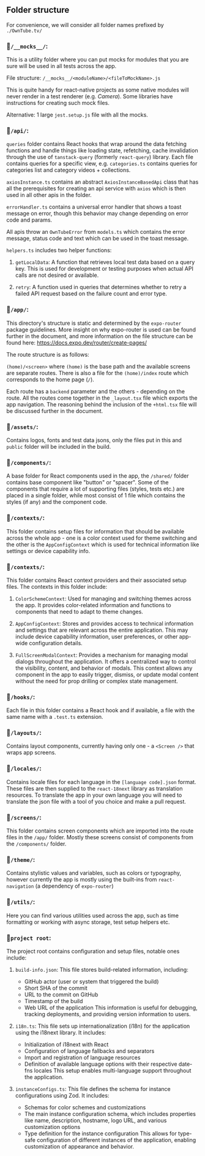 ## Folder structure

For convenience, we will consider all folder names prefixed by `./OwnTube.tv/`

### 📁`/__mocks__/`:

This is a utility folder where you can put mocks for modules that you are sure will be used in all tests across the app.

File structure: `/__mocks__/<moduleName>/<fileToMockName>.js`

This is quite handy for react-native projects as some native modules will never render in a test renderer (e.g. _Camera_).
Some libraries have instructions for creating such mock files.

Alternative: 1 large `jest.setup.js` file with all the mocks.

### 📁`/api/`:

`queries` folder contains React hooks that wrap around the data fetching functions and handle things like loading state, refetching, cache invalidation through the use of `tanstack-query` (formerly `react-query`) library.
Each file contains queries for a specific view, e.g. `categories.ts` contains queries for categories list and category videos + collections.

`axiosInstance.ts` contains an abstract `AxiosInstanceBasedApi` class that has all the prerequisites for creating an api service with `axios` which is then used
in all other apis in the folder.

`errorHandler.ts` contains a universal error handler that shows a toast message on error, though this behavior may change depending on error code and params.

All apis throw an `OwnTubeError` from `models.ts` which contains the error message, status code and text which can be used in the toast message.

`helpers.ts` includes two helper functions:

1. `getLocalData`: A function that retrieves local test data based on a query key. This is used for development or testing purposes when actual API calls are not desired or available.

2. `retry`: A function used in queries that determines whether to retry a failed API request based on the failure count and error type.

### 📁`/app/`:

This directory's structure is static and determined by the `expo-router` package guidelines.
More insight on why expo-router is used can be found further in the document, and more information on the file structure can be found here: https://docs.expo.dev/router/create-pages/

The route structure is as follows:

`(home)/<screen>` where `(home)` is the base path and the available screens are separate routes.
There is also a file for the `(home)/index` route which corresponds to the home page (`/`).

Each route has a `backend` parameter and the others - depending on the route.
All the routes come together in the `_layout.tsx` file which exports the app navigation.
The reasoning behind the inclusion of the `+html.tsx` file will be discussed further in the document.

### 📁`/assets/`:

Contains logos, fonts and test data jsons, only the files put in this and `public` folder will be included in the build.

### 📁`/components/`:

A base folder for React components used in the app, the `/shared/` folder contains base component like "button" or "spacer".
Some of the components that require a lot of supporting files (styles, tests etc.) are placed in a single folder,
while most consist of 1 file which contains the styles (if any) and the component code.

### 📁`/contexts/`:

This folder contains setup files for information that should be available across the whole app - one is a color context used
for theme switching and the other is the `AppConfigContext` which is used for technical information like settings or
device capability info.

### 📁`/contexts/`:

This folder contains React context providers and their associated setup files. The contexts in this folder include:

1. `ColorSchemeContext`: Used for managing and switching themes across the app. It provides color-related information and functions to components that need to adapt to theme changes.

2. `AppConfigContext`: Stores and provides access to technical information and settings that are relevant across the entire application. This may include device capability information, user preferences, or other app-wide configuration details.

3. `FullScreenModalContext`: Provides a mechanism for managing modal dialogs throughout the application. It offers a centralized way to control the visibility, content, and behavior of modals. This context allows any component in the app to easily trigger, dismiss, or update modal content without the need for prop drilling or complex state management.

### 📁`/hooks/`:

Each file in this folder contains a React hook and if available, a file with the same name with a `.test.ts` extension.

### 📁`/layouts/`:

Contains layout components, currently having only one - a `<Screen />` that wraps app screens.

### 📁`/locales/`:

Contains locale files for each language in the `[language code].json` format. These files are then
supplied to the `react-18next` library as translation resources. To translate the app in your own language
you will need to translate the json file with a tool of you choice and make a pull request.

### 📁`/screens/`:

This folder contains screen components which are imported into the route files in the `/app/` folder. Mostly these screens
consist of components from the `/components/` folder.

### 📁`/theme/`:

Contains stylistic values and variables, such as colors or typography, however currently the app is mostly using the built-ins from `react-navigation` (a dependency of `expo-router`)

### 📁`/utils/`:

Here you can find various utilities used across the app, such as time formatting or working with async storage, test setup helpers etc.

### 📁`project root`:

The project root contains configuration and setup files, notable ones include:

1. `build-info.json`: This file stores build-related information, including:

   - GitHub actor (user or system that triggered the build)
   - Short SHA of the commit
   - URL to the commit on GitHub
   - Timestamp of the build
   - Web URL of the application
     This information is useful for debugging, tracking deployments, and providing version information to users.

2. `i18n.ts`: This file sets up internationalization (i18n) for the application using the i18next library. It includes:

   - Initialization of i18next with React
   - Configuration of language fallbacks and separators
   - Import and registration of language resources
   - Definition of available language options with their respective date-fns locales
     This setup enables multi-language support throughout the application.

3. `instanceConfigs.ts`: This file defines the schema for instance configurations using Zod. It includes:
   - Schemas for color schemes and customizations
   - The main instance configuration schema, which includes properties like name, description, hostname, logo URL, and various customization options
   - Type definition for the instance configuration
     This allows for type-safe configuration of different instances of the application, enabling customization of appearance and behavior.
